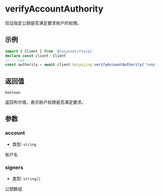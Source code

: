 # verifyAccountAuthority

验证指定公钥是否满足要求账户的权限。

## 示例

```ts twoslash
import { Client } from '@taiyinet/ctaiyi'
declare const client: Client
// ---cut---
const authority = await client.baiyujing.verifyAccountAuthority('temp', [])
```

## 返回值

`boolean`

返回布尔值，表示账户权限是否满足要求。

## 参数

### account

- 类型: `string`

账户名

### signers

- 类型: `string[]`

公钥数组
